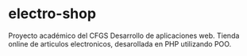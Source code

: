 # electro-shop
Proyecto académico del CFGS Desarrollo de aplicaciones web.
Tienda online de articulos electronicos, desarollada en PHP utilizando POO.
